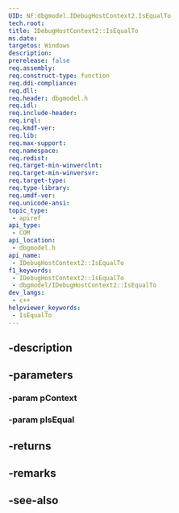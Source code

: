 ```yaml
---
UID: NF:dbgmodel.IDebugHostContext2.IsEqualTo
tech.root: 
title: IDebugHostContext2::IsEqualTo
ms.date: 
targetos: Windows
description: 
prerelease: false
req.assembly: 
req.construct-type: function
req.ddi-compliance: 
req.dll: 
req.header: dbgmodel.h
req.idl: 
req.include-header: 
req.irql: 
req.kmdf-ver: 
req.lib: 
req.max-support: 
req.namespace: 
req.redist: 
req.target-min-winverclnt: 
req.target-min-winversvr: 
req.target-type: 
req.type-library: 
req.umdf-ver: 
req.unicode-ansi: 
topic_type:
 - apiref
api_type:
 - COM
api_location:
 - dbgmodel.h
api_name:
 - IDebugHostContext2::IsEqualTo
f1_keywords:
 - IDebugHostContext2::IsEqualTo
 - dbgmodel/IDebugHostContext2::IsEqualTo
dev_langs:
 - c++
helpviewer_keywords:
 - IsEqualTo
---
```


## -description

## -parameters

### -param pContext

### -param pIsEqual

## -returns

## -remarks

## -see-also

